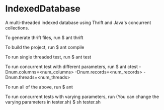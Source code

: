 IndexedDatabase
===============

A multi-threaded indexed database using Thrift and Java's concurrent collections.

To generate thrift files, run
$ ant thrift

To build the project, run
$ ant compile

To run single threaded test, run
$ ant test

To run concurrent test with different parameters, run
$ ant ctest -Dnum.columns=<num_columns> -Dnum.records=<num_records> -Dnum.threads=<num_threads> 

To run all of the above, run
$ ant

To run concurrent tests with varying parameters, run
(You can change the varying parameters in tester.sh)
$ sh tester.sh
